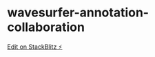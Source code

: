 # wavesurfer-annotation-collaboration

[Edit on StackBlitz ⚡️](https://stackblitz.com/edit/wavesurfer-annotation-collaboration)